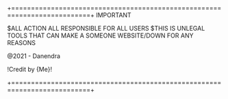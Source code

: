 +==========================================================================+
                                   IMPORTANT
           
$ALL ACTION ALL RESPONSIBLE FOR ALL USERS
$THIS IS UNLEGAL TOOLS THAT CAN MAKE A SOMEONE WEBSITE/DOWN FOR ANY REASONS

@2021 - Danendra

!Credit by {Me}!

+==========================================================================+


